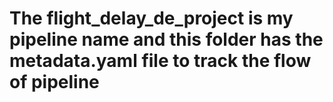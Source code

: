 # The flight_delay_de_project is my pipeline name and this folder has the metadata.yaml file to track the flow of pipeline
